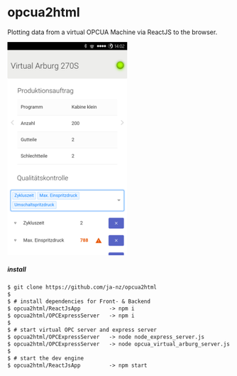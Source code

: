 opcua2html
====================

Plotting data from a virtual OPCUA Machine via ReactJS to the browser.

<img src="/docs/Screenshot.png" alt="Screenshot" width="270">

##### install 

    $ git clone https://github.com/ja-nz/opcua2html
    $
    $ # install dependencies for Front- & Backend
    $ opcua2html/ReactJsApp 		-> npm i
    $ opcua2html/OPCExpressServer 	-> npm i
    $
    $ # start virtual OPC server and express server
    $ opcua2html/OPCExpressServer	-> node node_express_server.js
    $ opcua2html/OPCExpressServer	-> node opcua_virtual_arburg_server.js
    $
    $ # start the dev engine
    $ opcua2html/ReactJsApp			-> npm start